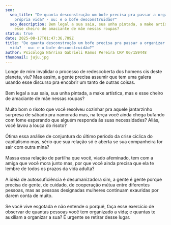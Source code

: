 ```yaml
---
seo:
  seo_title: "De quanta desconstrução um bofe precisa pra passar a organizar a
    própria vida? - ou: e o bofe desconstruidão?"
  seo_description: Bem legal a sua saia, sua unha pintada, a make artística, mas e
    esse cheiro de amaciante de mãe nessas roupas?
status: true
date: 2025-08-17T01:47:36.709Z
title: "De quanta desconstrução um bofe precisa pra passar a organizar a própria
  vida? - ou: e o bofe desconstruidão?"
author: Psicóloga Nárrina Gabrieli Ramos Pereira CRP 06/159448
thumbnail: juju.jpg
---
```

<!--StartFragment-->

Longe de mim invalidar o processo de redescoberta dos homens cis deste planeta, viu? Mas assim, a gente precisa assumir que tem uma galera usando esse discurso pra encobrir um tanto de outras coisas.\
\
Bem legal a sua saia, sua unha pintada, a make artística, mas e esse cheiro de amaciante de mãe nessas roupas?\
\
Muito bom o risoto que você resolveu cozinhar pra aquele jantarzinho surpresa de sábado pra namorada mas, na terça você ainda chega bufando com fome esperando que alguém responda às suas necessidades? Aliás, você lavou a louça do risoto?\
\
Ótima essa análise de conjuntura do último período da crise cíclica do capitalismo mas, sério que sua relação só é aberta se sua companheira for sair com outra mina?\
\
Massa essa relação de partilha que você, viado afeminado, tem com a amiga que você mora junto mas, por que você ainda precisa que ela te lembre de todos os prazos da vida adulta?\
\
A ideia de autossuficiência é desumanizadora sim, a gente é gente porque precisa de gente, de cuidado, de cooperação mútua entre diferentes pessoas, mas as pessoas designadas mulheres continuam exauridas por darem conta de muito.\
\
Se você vive esgotada e não entende o porquê, faça esse exercício de observar de quantas pessoas você tem organizado a vida; e quantas te auxiliam a organizar a sua? É urgente se retirar desse lugar.

<!--EndFragment-->